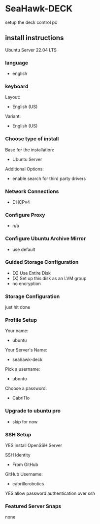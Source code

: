 # SeaHawk-DECK

setup the deck control pc

## install instructions

Ubuntu Server 22.04 LTS

### language

- english

### keyboard

Layout:

- English (US)

Variant:

- English (US)

### Choose type of install

Base for the installation:

- Ubuntu Server

Additional Options:

- enable search for third party drivers

### Network Connections

- DHCPv4

### Configure Proxy

- n/a

### Configure Ubuntu Archive Mirror

- use default

### Guided Storage Configuration

- (X) Use Entire Disk
- (X) Set up this disk as an LVM group
- no encryption

### Storage Configuration

just hit done

### Profile Setup

Your name:

- ubuntu

Your Server's Name:

- seahawk-deck

Pick a username:

- ubuntu

Choose a password:

- Cabri11o

### Upgrade to ubuntu pro

- skip for now

### SSH Setup

YES install OpenSSH Server

SSH Identity

- From GitHub

GitHub Username:

- cabrillorobotics

YES allow password authentication over ssh

### Featured Server Snaps

none

